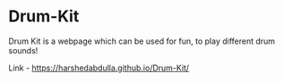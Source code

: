 # Drum-Kit
Drum Kit is a webpage which can be used for fun, to play different drum sounds!

Link - https://harshedabdulla.github.io/Drum-Kit/
